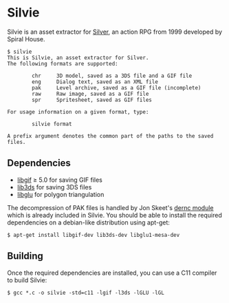 # Silvie

Silvie is an asset extractor for [Silver](https://en.wikipedia.org/wiki/Silver_(video_game)), an action RPG from 1999 developed by Spiral House.

````
$ silvie
This is Silvie, an asset extractor for Silver.
The following formats are supported:

        chr     3D model, saved as a 3DS file and a GIF file
        eng     Dialog text, saved as an XML file
        pak     Level archive, saved as a GIF file (incomplete)
        raw     Raw image, saved as a GIF file
        spr     Spritesheet, saved as GIF files

For usage information on a given format, type:

        silvie format

A prefix argument denotes the common part of the paths to the saved files.
````


## Dependencies

* [libgif](http://giflib.sourceforge.net) ≥ 5.0 for saving GIF files
* [lib3ds](https://code.google.com/archive/p/lib3ds) for saving 3DS files
* [libglu](https://cgit.freedesktop.org/mesa/glu) for polygon triangulation

The decompression of PAK files is handled by Jon Skeet's [dernc module](http://www.yoda.arachsys.com/dk/utils.html) which is already included in Silvie. You should be able to install the required dependencies on a debian-like distribution using apt-get:

````
$ apt-get install libgif-dev lib3ds-dev libglu1-mesa-dev
````


## Building

Once the required dependencies are installed, you can use a C11 compiler to build Silvie:

````
$ gcc *.c -o silvie -std=c11 -lgif -l3ds -lGLU -lGL
````
